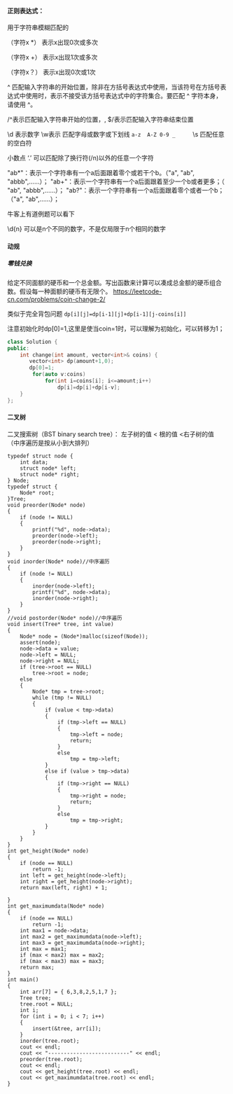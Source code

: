 #### 正则表达式：

用于字符串模糊匹配的

 （字符x *） 表示x出现0次或多次 

 （字符x +） 表示x出现1次或多次 

 （字符x？） 表示x出现0次或1次 

^ 匹配输入字符串的开始位置，除非在方括号表达式中使用，当该符号在方括号表达式中使用时，表示不接受该方括号表达式中的字符集合。要匹配 ^ 字符本身，请使用 \^。

  /^表示匹配输入字符串开始的位置，,  $/表示匹配输入字符串结束位置

\d 表示数字   \w表示 匹配字母或数字或下划线 `a-z  A-Z 0-9 _     `  \s 匹配任意的空白符

  小数点 ‘.’   可以匹配除了换行符(/n)以外的任意一个字符

"ab*"：表示一个字符串有一个a后面跟着零个或若干个b。（"a", "ab", "abbb",……）；
 "ab+"：表示一个字符串有一个a后面跟着至少一个b或者更多；（ "ab", "abbb",……）；
 "ab?"：表示一个字符串有一个a后面跟着零个或者一个b； （"a", "ab",……）；

牛客上有道例题可以看下

\d{n}   可以是n个不同的数字，不是仅局限于n个相同的数字

#### 动规

##### 零钱兑换

给定不同面额的硬币和一个总金额。写出函数来计算可以凑成总金额的硬币组合数。假设每一种面额的硬币有无限个。 https://leetcode-cn.com/problems/coin-change-2/

类似于完全背包问题  `dp[i][j]=dp[i-1][j]+dp[i-1][j-coins[i]]`

注意初始化时dp[0]=1,这里是使当coin=1时，可以理解为初始化，可以转移为1；

```c++
class Solution {
public:
    int change(int amount, vector<int>& coins) {
       vector<int> dp(amount+1,0);
       dp[0]=1;
        for(auto v:coins)
            for(int i=coins[i]; i<=amount;i++)
                dp[i]=dp[i]+dp[i-v];
    }
};
```

#### 二叉树

二叉搜索树（BST   binary search tree）： 左子树的值 <  根的值 <右子树的值   （中序遍历是按从小到大排列）

```
typedef struct node {
	int data;
	struct node* left;
	struct node* right;
} Node;
typedef struct {
	Node* root;
}Tree;
void preorder(Node* node)
{
	if (node != NULL)
	{
		printf("%d", node->data);
		preorder(node->left);
		preorder(node->right);
	}
}
void inorder(Node* node)//中序遍历
{
	if (node != NULL)
	{
		inorder(node->left);
		printf("%d", node->data);
		inorder(node->right);
	}
}
//void postorder(Node* node)//中序遍历
void insert(Tree* tree, int value)
{
	Node* node = (Node*)malloc(sizeof(Node));
	assert(node);
	node->data = value;
	node->left = NULL;
	node->right = NULL;
	if (tree->root == NULL)
		tree->root = node;
	else
	{
		Node* tmp = tree->root;
		while (tmp != NULL)
		{
			if (value < tmp->data)
			{
				if (tmp->left == NULL)
				{
					tmp->left = node;
					return;
				}
				else
					tmp = tmp->left;
			}
			else if (value > tmp->data)
			{
				if (tmp->right == NULL)
				{
					tmp->right = node;
					return;
				}
				else
					tmp = tmp->right;
			}
		}
	}
}
int get_height(Node* node)
{
	if (node == NULL)
		return -1;
	int left = get_height(node->left);
	int right = get_height(node->right);
	return max(left, right) + 1;

}
int get_maximumdata(Node* node)
{
	if (node == NULL)
		return -1;
	int max1 = node->data;
	int max2 = get_maximumdata(node->left);
	int max3 = get_maximumdata(node->right);
	int max = max1;
	if (max < max2) max = max2;
	if (max < max3) max = max3;
	return max;
}
int main()
{
	int arr[7] = { 6,3,8,2,5,1,7 };
	Tree tree;
	tree.root = NULL;
	int i;
	for (int i = 0; i < 7; i++)
	{
		insert(&tree, arr[i]);
	}
	inorder(tree.root);
	cout << endl;
	cout << "--------------------------" << endl;
	preorder(tree.root);
	cout << endl;
	cout << get_height(tree.root) << endl;
	cout << get_maximumdata(tree.root) << endl;
}
```

